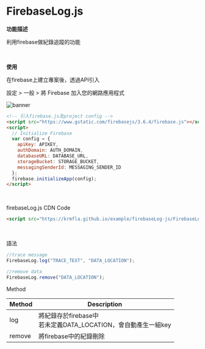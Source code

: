 # FirebaseLog.js

<b>功能描述</b>

利用firebase做紀錄追蹤的功能

<br />

<b>使用</b>

在firebase上建立專案後，透過API引入

設定 > 一般 > 將 Firebase 加入您的網路應用程式

![banner](https://github.com/krmfla/JS-Factory/blob/master/firebaseLog-js/setting.jpg "Firebase")

```html
<!-- 引入firebase.js及project config -->
<script src="https://www.gstatic.com/firebasejs/3.6.4/firebase.js"></script>
<script>
  // Initialize Firebase
  var config = {
    apiKey: APIKEY,
    authDomain: AUTH_DOMAIN, 
    databaseURL: DATABASE_URL,
    storageBucket: STORAGE_BUCKET,
    messagingSenderId: MESSAGING_SENDER_ID
  };
  firebase.initializeApp(config);
</script>
```

<br />

firebaseLog.js CDN Code
```html
<script src="https://krmfla.github.io/example/firebaseLog-js/FirebaseLog.js"></script>
```

<br />

語法

```javascript
//trace message
FirebaseLog.log("TRACE_TEXT", "DATA_LOCATION");

//remove data
FirebaseLog.remove("DATA_LOCATION");
```

Method

Method | Description
------ | -----------
log    | 將紀錄存於firebase中 <br /> 若未定義DATA_LOCATION，會自動產生一組key
remove | 將firebase中的紀錄刪除
